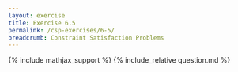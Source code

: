 ```yaml
---
layout: exercise
title: Exercise 6.5
permalink: /csp-exercises/6-5/
breadcrumb: Constraint Satisfaction Problems
---
```


{% include mathjax_support %}
{% include_relative question.md %}
